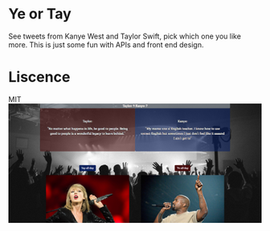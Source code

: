 # Ye or Tay
See tweets from Kanye West and Taylor Swift, pick which one you like more. This is just some fun with APIs and front end design.
# Liscence
MIT
![Home](./assets/ReadYeTay.PNG)

